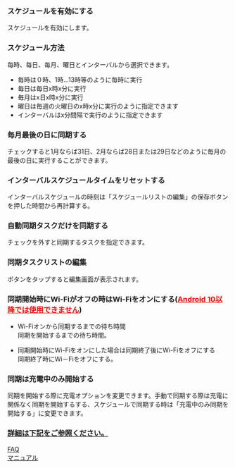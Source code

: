 ### スケジュールを有効にする  

スケジュールを有効にします。  

### スケジュール方法  

毎時、毎日、毎月、曜日とインターバルから選択できます。  

- 毎時は０時、1時...13時等のように毎時に実行  
- 毎日は毎日x時x分に実行  
- 毎月はx日x時x分に実行  
- 曜日は毎週の火曜日のx時x分に実行のように指定できます  
- インターバルはx分間隔で実行のように指定できます  

### 毎月最後の日に同期する  

チェックすると1月ならば31日、2月ならば28日または29日などのように毎月の最後の日に実行することができます。  

### インターバルスケジュールタイムをリセットする  

インターバルスケジュールの時刻は「スケジュールリストの編集」の保存ボタンを押した時間から再計算する。  

### 自動同期タスクだけを同期する  

チェックを外すと同期するタスクを指定できます。  

### 同期タスクリストの編集  
ボタンをタップすると編集画面が表示されます。  

### 同期開始時にWi-Fiがオフの時はWi-Fiをオンにする(<span style="color: red; "><u>Android 10以降では使用できません</u></span>)  

- Wi-Fiオンから同期するまでの待ち時間  
同期を開始するまでの待ち時間。  

- 同期開始時にWi-Fiをオンにした場合は同期終了後にWi-Fiをオフにする  
同期終了時にWi－Fiをオフにする。  

### 同期は充電中のみ開始する  

同期を開始する際に充電オプションを変更できます。手動で同期する際は充電に関係なく同期を開始するする、スケジュールで同期する時は「充電中のみ同期を開始する」に変更できます。  

### <u>詳細は下記をご参照ください。</u>  
[FAQ](https://sentaroh.github.io/Documents/SMBSync2/SMBSync2_FAQ_JA.htm)  
[マニュアル](https://sentaroh.github.io/Documents/SMBSync2/SMBSync2_Desc_JA.htm)   
